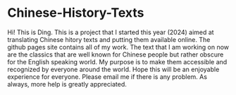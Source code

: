 # Chinese-History-Texts
Hi! This is Ding. This is a project that I started this year (2024) aimed at translating Chinese hitory texts and putting them available online. The github pages site contains all of my work. The text that I am working on now are the classics that are well known for Chinese people but rather obscure for the English speaking world. My purpose is to make them accessible and recognized by everyone around the world. Hope this will be an enjoyable experience for everyone. Please email me if there is any problem. As always, more help is greatly appreciated.
